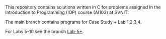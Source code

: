 This repository contains solutions written in C for problems assigned in the Introduction to Programming (IOP) course (AI103) at SVNIT.


The main branch contains programs for Case Study + Lab 1,2,3,4.

For Labs 5-10 see the branch [Lab-5+](https://github.com/deepsarda/Learning-C/tree/Lab-5%2B).
